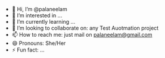 - 👋 Hi, I’m @palaneelam
- 👀 I’m interested in ...
- 🌱 I’m currently learning ...
- 💞️ I’m looking to collaborate on: any Test Auotmation project
- 📫 How to reach me: just mail on palaneelam@gmail.com
- 😄 Pronouns: She/Her
- ⚡ Fun fact: ...

<!---
palaneelam/palaneelam is a ✨ special ✨ repository because its `README.md` (this file) appears on your GitHub profile.
You can click the Preview link to take a look at your changes.
--->
